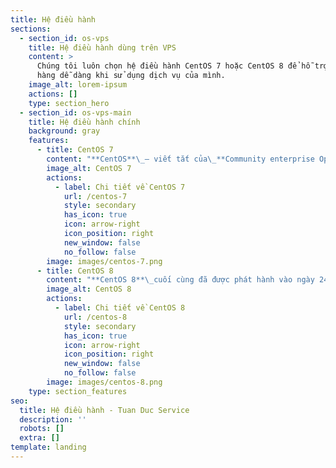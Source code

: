 ```yaml
---
title: Hệ điều hành
sections:
  - section_id: os-vps
    title: Hệ điều hành dùng trên VPS
    content: >
      Chúng tôi luôn chọn hệ điều hành CentOS 7 hoặc CentOS 8 để hỗ trợ khách
      hàng dễ dàng khi sử dụng dịch vụ của mình.
    image_alt: lorem-ipsum
    actions: []
    type: section_hero
  - section_id: os-vps-main
    title: Hệ điều hành chính
    background: gray
    features:
      - title: CentOS 7
        content: "**CentOS**\_– viết tắt của\_**Community enterprise Operating System**, là bản phân phối hệ điều hành dựa trên hạt nhân\_**Linux**\_. Được ra mắt lần đầu tiên vào tháng 5 năm 2004.\n"
        image_alt: CentOS 7
        actions:
          - label: Chi tiết về CentOS 7
            url: /centos-7
            style: secondary
            has_icon: true
            icon: arrow-right
            icon_position: right
            new_window: false
            no_follow: false
        image: images/centos-7.png
      - title: CentOS 8
        content: "**CentOS 8**\_cuối cùng đã được phát hành vào ngày 24 tháng 9 năm 2019. Vì đây là bản phân phối\_**Linux**\_có nguồn gốc từ\_**Red Hat Enterprise Linux**\_(RHEL), nhóm CentOS đã phải xây dựng cơ sở hạ tầng để hỗ trợ RHEL 8 mới được giới thiệu.\n"
        image_alt: CentOS 8
        actions:
          - label: Chi tiết về CentOS 8
            url: /centos-8
            style: secondary
            has_icon: true
            icon: arrow-right
            icon_position: right
            new_window: false
            no_follow: false
        image: images/centos-8.png
    type: section_features
seo:
  title: Hệ điều hành - Tuan Duc Service
  description: ''
  robots: []
  extra: []
template: landing
---
```

